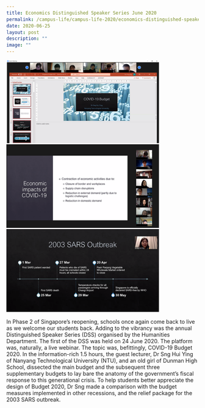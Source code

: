 ```yaml
---
title: Economics Distinguished Speaker Series June 2020
permalink: /campus-life/campus-life-2020/economics-distinguished-speaker-series-june-2020/
date: 2020-06-25
layout: post
description: ""
image: ""
---
```

<img src="/images/DSS01.png" 
         style="width:400px"
	/>
<br>
<img src="/images/DSS02.png" 
         style="width:400px"
	/>
<br>
<img src="/images/DSS03.png" 
         style="width:400px"
	/>
<br>


In Phase 2 of Singapore’s reopening, schools once again come back to live as we welcome our students back. Adding to the vibrancy was the annual Distinguished Speaker Series (DSS) organised by the Humanities Department. The first of the DSS was held on 24 June 2020. The platform was, naturally, a live webinar. The topic was, befittingly, COVID-19 Budget 2020. In the information-rich 1.5 hours, the guest lecturer, Dr Sng Hui Ying of Nanyang Technological University (NTU), and an old girl of Dunman High School, dissected the main budget and the subsequent three supplementary budgets to lay bare the anatomy of the government’s fiscal response to this generational crisis. To help students better appreciate the design of Budget 2020, Dr Sng made a comparison with the budget measures implemented in other recessions, and the relief package for the 2003 SARS outbreak.